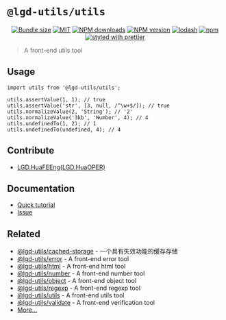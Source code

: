 <!--
 * @Author: shiconghua
 * @Alias: LGD.HuaFEEng
 * @Date: 2021-09-09 20:46:45
 * @LastEditTime: 2021-09-22 17:39:31
 * @LastEditors: shiconghua
 * @Description: file content
 * @FilePath: \lgd-utils\packages\utils\README.md
-->
# `@lgd-utils/utils`

<div align="center">

[![Bundle size](https://img.shields.io/bundlephobia/minzip/@lgd-utils/utils.svg)](https://bundlephobia.com/result?p=@lgd-utils/utils)
[![MIT](https://img.shields.io/badge/license-MIT-000000.svg)](https://opensource.org/licenses/MIT/)
[![NPM downloads](https://img.shields.io/npm/dm/@lgd-utils/utils.svg?style=flat)](https://npmjs.org/package/@lgd-utils/utils)
[![NPM version](https://img.shields.io/npm/v/@lgd-utils/utils.svg?style=flat)](https://npmjs.org/package/@lgd-utils/utils)
[![lodash](https://img.shields.io/badge/lodash-4-green.svg)](https://github.com/lodash/lodash)
[![npm](https://img.shields.io/npm/dt/@lgd-utils/utils)](https://www.npmjs.com/package/@lgd-utils/utils)
[![styled with prettier](https://img.shields.io/badge/styled_with-prettier-ff69b4.svg)](https://github.com/prettier/prettier)

</div>

> A front-end utils tool

## Usage

```
import utils from '@lgd-utils/utils';

utils.assertValue(1, 1); // true
utils.assertValue('str', [3, null, /^\w+$/]); // true
utils.normalizeValue(2, 'String'); // '2'
utils.normalizeValue('3kb', 'Number', 4); // 4
utils.undefinedTo(1, 2); // 1
utils.undefinedTo(undefined, 4); // 4
```

## Contribute

- [LGD.HuaFEEng(LGD.HuaOPER)][blog]

## Documentation

- [Quick tutorial](https://github.com/LGDHuaOPER/lgd-utils/tree/main/packages/utils#readme)
- [Issue](https://github.com/LGDHuaOPER/lgd-utils/issues)

## Related

- [@lgd-utils/cached-storage](https://github.com/LGDHuaOPER/lgd-utils/tree/main/packages/cached-storage) - 一个具有失效功能的缓存存储
- [@lgd-utils/error](https://github.com/LGDHuaOPER/lgd-utils/tree/main/packages/error) - A front-end error tool
- [@lgd-utils/html](https://github.com/LGDHuaOPER/lgd-utils/tree/main/packages/html) - A front-end html tool
- [@lgd-utils/number](https://github.com/LGDHuaOPER/lgd-utils/tree/main/packages/number) - A front-end number tool
- [@lgd-utils/object](https://github.com/LGDHuaOPER/lgd-utils/tree/main/packages/object) - A front-end object tool
- [@lgd-utils/regexp](https://github.com/LGDHuaOPER/lgd-utils/tree/main/packages/regexp) - A front-end regexp tool
- [@lgd-utils/utils](https://github.com/LGDHuaOPER/lgd-utils/tree/main/packages/utils) - A front-end utils tool
- [@lgd-utils/validate](https://github.com/LGDHuaOPER/lgd-utils/tree/main/packages/validate) - A front-end verification tool
- [More…](https://github.com/LGDHuaOPER/lgd-utils)

[blog]: https://lgdhuaoper.github.io/ '敬昭的博客'

